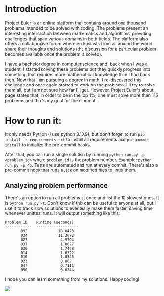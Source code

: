 # Introduction

[Project Euler](https://projecteuler.net) is an online platform that contains around one thousand problems intended to be solved with coding. The problems present an interesting intersection between mathematics and algorithms, providing challenges that span various domains in both fields. The platform also offers a collaborative forum where enthusiasts from all around the world share their thoughts and solutions (the discussion for a particular problem becomes available once the problem is solved).

I have a bachelor degree in computer science and, back when I was a student, I started solving these problems but they quickly progress into something that requires more mathematical knowledge than I had back then. Now that I am pursuing a degree in math, I re-discovered this challenge and once again started to work on the problems. I'll try to solve them all, but I am not sure how far I'll get. However, Project Euler's about page states that, in order to be in the top 1%, one must solve more than 115 problems and that's my goal for the moment.

# How to run it:

 It only needs Python (I use python 3.10.9), but don't forget to run
 `pip install -r requirements.txt` to install all requirements and
 `pre-commit install` to initialize the pre-commit hooks.

 After that, you can run a single solution by running
 `python run.py -p <problem_id>` where `problem_id` is the problem number.
 Example: `python run.py -p 45`.
 Tests are automated and run at every commit. There's also a pre-commit hook that
 runs `black` on modified files to linter them.

 ## Analyzing problem performance
 There's an option to run all problems at once and list the 10 slowest ones. It is `python run.py -t`. Don't know if this can be useful to anyone at all, but I use it to track slow solutions to eventually make them faster, saving time whenever unittest runs. It will output something like this:
```
Problem ID    Runtime (seconds)
------------  -------------------
       092              18.8423
       034              11.3672
       027               4.9794
       037               1.8677
       030               1.7468
       014               1.6722
       010               1.0345
       023               0.862
       047               0.7111
       050               0.6244
```

I hope you can learn something from my solutions. Happy coding!

![](https://projecteuler.net/profile/henriqdp.png)

